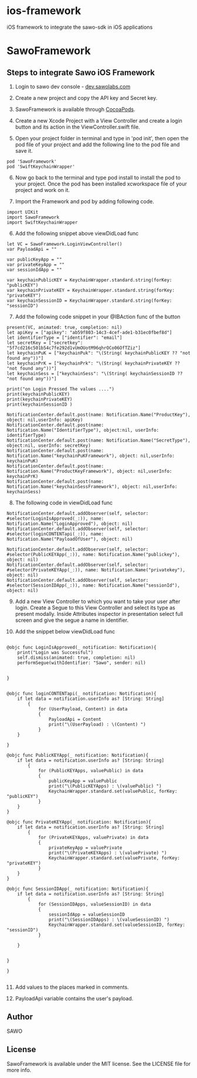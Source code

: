 # ios-framework
iOS framework to integrate the sawo-sdk in iOS applications
# SawoFramework

## Steps to integrate Sawo iOS Framework 
1. Login to sawo dev console - [dev.sawolabs.com](http://dev.sawolabs.com) 
   
2. Create a new project and copy the API key and Secret key.

3. SawoFramework is available through [CocoaPods](https://cocoapods.org). 

4. Create a new Xcode Project with a View Controller and create a login button and its action in the ViewController.swift file.

5. Open your project folder in terminal and type in 'pod init', then open the pod file of your project and add the following line to the pod file and save it.
```
pod 'SawoFramework'
pod 'SwiftKeychainWrapper' 

```
6. Now go back to the terminal and type pod install to install the pod to your project. Once the pod has been installed xcworkspace file of your project and work on it.

7. Import the Framework and pod by adding following code.
```
import UIKit
import SawoFramework
import SwiftKeychainWrapper

```

6. Add the following snippet above viewDidLoad func 
```
let VC = SawoFramework.LoginViewController()
var PayloadApi = ""

var publicKeyApp = ""
var privateKeyApp = ""
var sessionIdApp = ""
    
var keychainPublicKEY = KeychainWrapper.standard.string(forKey: "publicKEY")
var keychainPrivateKEY = KeychainWrapper.standard.string(forKey: "privateKEY")
var keychainSessionID = KeychainWrapper.standard.string(forKey: "sessionID")

```

7. Add the following code snippet in your @IBAction func of the button
```
present(VC, animated: true, completion: nil)
let apiKey = ["apikey": "ab59f803-14c3-4cef-ade1-b31ec0fbef8d"]
let identifierType = ["identifier": "email"]
let secretKey = ["secretkey": "5f7cd216c501b54c7fe292d1vUmOUotM96qhrOCo06OfTZiz"]
let keychainPuK = ["keychainPuk": "\(String( keychainPublicKEY ?? "not found any"))"]
let keychainPrK = ["keychainPrk": "\(String( keychainPrivateKEY ?? "not found any"))"]
let keychainSess = ["keychainSess": "\(String( keychainSessionID ?? "not found any"))"]

print("on Login Pressed The values ....")
print(keychainPublicKEY)
print(keychainPrivateKEY)
print(keychainSessionID )

NotificationCenter.default.post(name: Notification.Name("ProductKey"), object: nil,userInfo: apiKey)
NotificationCenter.default.post(name: Notification.Name("IdentifierType"), object:nil, userInfo: identifierType)
NotificationCenter.default.post(name: Notification.Name("SecretType"), object:nil, userInfo: secretKey)
NotificationCenter.default.post(name: Notification.Name("keychainPuKFramework"), object: nil,userInfo: keychainPuK)
NotificationCenter.default.post(name: Notification.Name("ProductKeyFramework"), object: nil,userInfo: keychainPrK)
NotificationCenter.default.post(name: Notification.Name("keychainSessFramework"), object: nil,userInfo: keychainSess)

```
8. The following code in viewDidLoad func 
```
NotificationCenter.default.addObserver(self, selector: #selector(LoginIsApproved(_:)), name: Notification.Name("LoginApproved"), object: nil)
NotificationCenter.default.addObserver(self, selector: #selector(loginCONTENTapi(_:)), name: Notification.Name("PayloadOfUser"), object: nil)

NotificationCenter.default.addObserver(self, selector: #selector(PublicKEYApp(_:)), name: Notification.Name("publickey"), object: nil)
NotificationCenter.default.addObserver(self, selector: #selector(PrivateKEYApp(_:)), name: Notification.Name("privatekey"), object: nil)
NotificationCenter.default.addObserver(self, selector: #selector(SessionIDApp(_:)), name: Notification.Name("sessionId"), object: nil)

```
9. Add a new View Controller to which you want to take your user after login. Create a Segue to this  View Controller and select its type as present modally. Inside Attributes inspector in presentation select full screen and give the segue a name in identifier.

10. Add the snippet below  viewDidLoad func
```

@objc func LoginIsApproved(_ notification: Notification){
    print("Login was Successful")
    self.dismiss(animated: true, completion: nil)
    performSegue(withIdentifier: "Sawo", sender: nil)
    

}


@objc func loginCONTENTapi(_ notification: Notification){
    if let data = notification.userInfo as? [String: String]
        {
            for (UserPayload, Content) in data
            {
                PayloadApi = Content
                print("\(UserPayload) : \(Content) ")
            }
    }

}

@objc func PublicKEYApp(_ notification: Notification){
    if let data = notification.userInfo as? [String: String]
        {
            for (PublicKEYApps, valuePublic) in data
            {
                publicKeyApp = valuePublic
                print("\(PublicKEYApps) : \(valuePublic) ")
                KeychainWrapper.standard.set(valuePublic, forKey: "publicKEY")
            }
    }
}

@objc func PrivateKEYApp(_ notification: Notification){
    if let data = notification.userInfo as? [String: String]
        {
            for (PrivateKEYApps, valuePrivate) in data
            {
                privateKeyApp = valuePrivate
                print("\(PrivateKEYApps) : \(valuePrivate) ")
                KeychainWrapper.standard.set(valuePrivate, forKey: "privateKEY")
            }
    }
}

@objc func SessionIDApp(_ notification: Notification){
    if let data = notification.userInfo as? [String: String]
        {
            for (SessionIDApps, valueSessionID) in data
            {
                sessionIdApp = valueSessionID
                print("\(SessionIDApps) : \(valueSessionID) ")
                KeychainWrapper.standard.set(valueSessionID, forKey: "sessionID")
            }
        
    }
    

}

}


```
11. Add values to the places marked in comments.

12. PayloadApi variable contains the user's payload.

## Author

SAWO

## License

SawoFramework is available under the MIT license. See the LICENSE file for more info.




